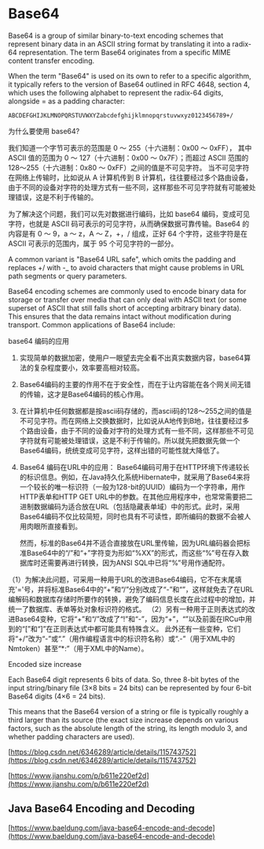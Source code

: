 # Base64

Base64 is a group of similar binary-to-text encoding schemes that represent binary data in an ASCII string format by translating it into a radix-64 representation. The term Base64 originates from a specific MIME content transfer encoding.

When the term "Base64" is used on its own to refer to a specific algorithm, it typically refers to the version of Base64 outlined in RFC 4648, section 4, which uses the following alphabet to represent the radix-64 digits, alongside = as a padding character:

`ABCDEFGHIJKLMNOPQRSTUVWXYZabcdefghijklmnopqrstuvwxyz0123456789+/`

为什么要使用 base64?

我们知道一个字节可表示的范围是 0 ～ 255（十六进制：0x00 ～ 0xFF）， 其中 ASCII 值的范围为 0 ～ 127（十六进制：0x00 ～ 0x7F）；而超过 ASCII 范围的 128～255（十六进制：0x80 ～ 0xFF）之间的值是不可见字符。
当不可见字符在网络上传输时，比如说从 A 计算机传到 B 计算机，往往要经过多个路由设备，由于不同的设备对字符的处理方式有一些不同，这样那些不可见字符就有可能被处理错误，这是不利于传输的。

为了解决这个问题，我们可以先对数据进行编码，比如 base64 编码，变成可见字符，也就是 ASCII 码可表示的可见字符，从而确保数据可靠传输。Base64 的内容是有 0 ～ 9，a ～ z，A ～ Z，+，/ 组成，正好 64 个字符，这些字符是在 ASCII 可表示的范围内，属于 95 个可见字符的一部分。

A common variant is "Base64 URL safe", which omits the padding and replaces +/ with -_ to avoid characters that might cause problems in URL path segments or query parameters.

Base64 encoding schemes are commonly used to encode binary data for storage or transfer over media that can only deal with ASCII text (or some superset of ASCII that still falls short of accepting arbitrary binary data). This ensures that the data remains intact without modification during transport. Common applications of Base64 include:

base64 编码的应用
1. 实现简单的数据加密，使用户一眼望去完全看不出真实数据内容，base64算法的复杂程度要小，效率要高相对较高。 
2. Base64编码的主要的作用不在于安全性，而在于让内容能在各个网关间无错的传输，这才是Base64编码的核心作用。 
3. 在计算机中任何数据都是按ascii码存储的，而ascii码的128～255之间的值是不可见字符。而在网络上交换数据时，比如说从A地传到B地，往往要经过多个路由设备，由于不同的设备对字符的处理方式有一些不同，这样那些不可见字符就有可能被处理错误，这是不利于传输的。所以就先把数据先做一个Base64编码，统统变成可见字符，这样出错的可能性就大降低了。
4. Base64 编码在URL中的应用：
   Base64编码可用于在HTTP环境下传递较长的标识信息。例如，在Java持久化系统Hibernate中，就采用了Base64来将一个较长的唯一标识符（一般为128-bit的UUID）编码为一个字符串，用作HTTP表单和HTTP GET URL中的参数。在其他应用程序中，也常常需要把二进制数据编码为适合放在URL（包括隐藏表单域）中的形式。此时，采用Base64编码不仅比较简短，同时也具有不可读性，即所编码的数据不会被人用肉眼所直接看到。

   然而，标准的Base64并不适合直接放在URL里传输，因为URL编码器会把标准Base64中的“/”和“+”字符变为形如“%XX”的形式，而这些“%”号在存入数据库时还需要再进行转换，因为ANSI SQL中已将“%”号用作通配符。

（1）为解决此问题，可采用一种用于URL的改进Base64编码，它不在末尾填充'='号，并将标准Base64中的“+”和“/”分别改成了“-”和“”，这样就免去了在URL编解码和数据库存储时所要作的转换，避免了编码信息长度在此过程中的增加，并统一了数据库、表单等处对象标识符的格式。 （2）另有一种用于正则表达式的改进Base64变种，它将“+”和“/”改成了“!”和“-”，因为“+”，“”以及前面在IRCu中用到的“[”和“]”在正则表达式中都可能具有特殊含义。 此外还有一些变种，它们将“+/”改为“-”或“.”（用作编程语言中的标识符名称）或“.-”（用于XML中的Nmtoken）甚至“*:”（用于XML中的Name）。

Encoded size increase

Each Base64 digit represents 6 bits of data. So, three 8-bit bytes of the input string/binary file (3×8 bits = 24 bits) can be represented by four 6-bit Base64 digits (4×6 = 24 bits).

This means that the Base64 version of a string or file is typically roughly a third larger than its source (the exact size increase depends on various factors, such as the absolute length of the string, its length modulo 3, and whether padding characters are used).

[https://blog.csdn.net/6346289/article/details/115743752](https://blog.csdn.net/6346289/article/details/115743752)

[https://www.jianshu.com/p/b611e220ef2d](https://www.jianshu.com/p/b611e220ef2d)

## Java Base64 Encoding and Decoding

[https://www.baeldung.com/java-base64-encode-and-decode](https://www.baeldung.com/java-base64-encode-and-decode)

